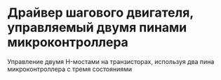 # Драйвер шагового двигателя, управляемый двумя пинами микроконтроллера
Управление двумя H-мостами на транзисторах, используя два пина микроконтроллера с тремя состояниями
